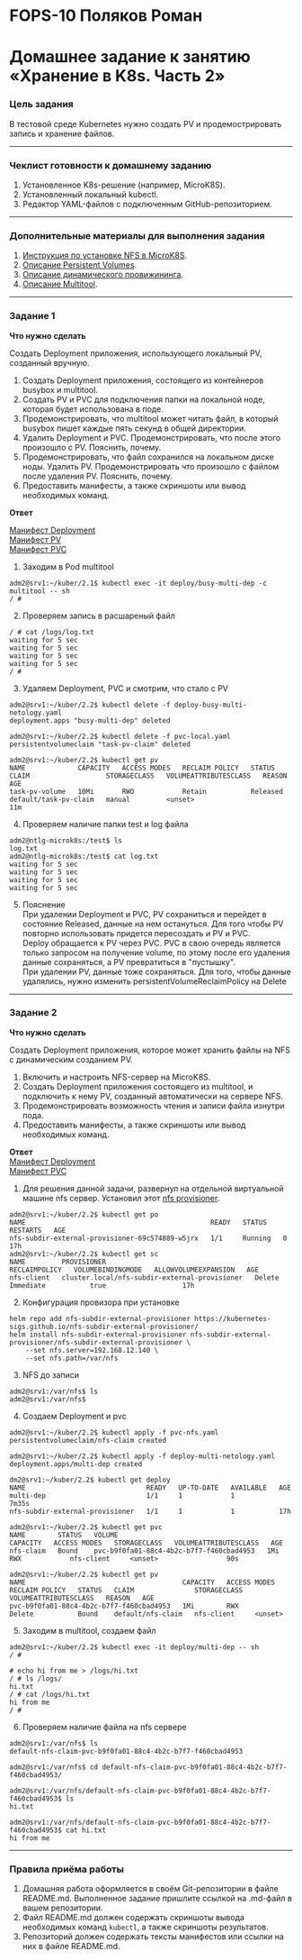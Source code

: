 # FOPS-10 Поляков Роман

# Домашнее задание к занятию «Хранение в K8s. Часть 2»

### Цель задания

В тестовой среде Kubernetes нужно создать PV и продемострировать запись и хранение файлов.

------

### Чеклист готовности к домашнему заданию

1. Установленное K8s-решение (например, MicroK8S).
2. Установленный локальный kubectl.
3. Редактор YAML-файлов с подключенным GitHub-репозиторием.

------

### Дополнительные материалы для выполнения задания

1. [Инструкция по установке NFS в MicroK8S](https://microk8s.io/docs/nfs). 
2. [Описание Persistent Volumes](https://kubernetes.io/docs/concepts/storage/persistent-volumes/). 
3. [Описание динамического провижининга](https://kubernetes.io/docs/concepts/storage/dynamic-provisioning/). 
4. [Описание Multitool](https://github.com/wbitt/Network-MultiTool).

------

### Задание 1

**Что нужно сделать**

Создать Deployment приложения, использующего локальный PV, созданный вручную.

1. Создать Deployment приложения, состоящего из контейнеров busybox и multitool.
2. Создать PV и PVC для подключения папки на локальной ноде, которая будет использована в поде.
3. Продемонстрировать, что multitool может читать файл, в который busybox пишет каждые пять секунд в общей директории. 
4. Удалить Deployment и PVC. Продемонстрировать, что после этого произошло с PV. Пояснить, почему.
5. Продемонстрировать, что файл сохранился на локальном диске ноды. Удалить PV.  Продемонстрировать что произошло с файлом после удаления PV. Пояснить, почему.
5. Предоставить манифесты, а также скриншоты или вывод необходимых команд.
  
**Ответ**  
  
[Манифест Deployment](https://github.com/bag2000/devops-netology/blob/main/12-kuber/2.2/files/deploy-busy-multi-netology.yaml)  
[Манифест PV](https://github.com/bag2000/devops-netology/blob/main/12-kuber/2.2/files/pv-local.yaml)  
[Манифест PVC](https://github.com/bag2000/devops-netology/blob/main/12-kuber/2.2/files/pvc-local.yaml)  
  
1. Заходим в Pod multitool  
```
adm2@srv1:~/kuber/2.1$ kubectl exec -it deploy/busy-multi-dep -c multitool -- sh
/ # 
```
  
2. Проверяем запись в расшареный файл  
```
/ # cat /logs/log.txt
waiting for 5 sec
waiting for 5 sec
waiting for 5 sec
waiting for 5 sec
/ # 
```
  
3. Удаляем Deployment, PVC и смотрим, что стало с PV
```
adm2@srv1:~/kuber/2.2$ kubectl delete -f deploy-busy-multi-netology.yaml 
deployment.apps "busy-multi-dep" deleted

adm2@srv1:~/kuber/2.2$ kubectl delete -f pvc-local.yaml 
persistentvolumeclaim "task-pv-claim" deleted

adm2@srv1:~/kuber/2.2$ kubectl get pv
NAME             CAPACITY   ACCESS MODES   RECLAIM POLICY   STATUS     CLAIM                   STORAGECLASS   VOLUMEATTRIBUTESCLASS   REASON   AGE
task-pv-volume   10Mi       RWO            Retain           Released   default/task-pv-claim   manual         <unset>                          11m
```
  
4. Проверяем наличие папки test и log файла  
```
adm2@ntlg-microk8s:/test$ ls
log.txt
adm2@ntlg-microk8s:/test$ cat log.txt
waiting for 5 sec
waiting for 5 sec
waiting for 5 sec
waiting for 5 sec
```  
  
5. Пояснение   
При удалении Deployment и PVC, PV сохраниться и перейдет в состояние Released, данные на нем остануться. Для того чтобы PV повторно использовать придется пересоздать и PV и PVC.  
Deploy обращается к PV через PVC. PVC в свою очередь является только запросом на получение volume, по этому после его удаления данные сохраняться, а PV превратиться в "пустышку".  
При удалении PV, данные тоже сохраняться. Для того, чтобы данные удалялись, нужно изменить persistentVolumeReclaimPolicy на Delete  
------

### Задание 2

**Что нужно сделать**

Создать Deployment приложения, которое может хранить файлы на NFS с динамическим созданием PV.

1. Включить и настроить NFS-сервер на MicroK8S.
2. Создать Deployment приложения состоящего из multitool, и подключить к нему PV, созданный автоматически на сервере NFS.
3. Продемонстрировать возможность чтения и записи файла изнутри пода. 
4. Предоставить манифесты, а также скриншоты или вывод необходимых команд.
  
**Ответ**  
[Манифест Deployment](https://github.com/bag2000/devops-netology/blob/main/12-kuber/2.2/files/deploy-multi-netology.yaml)  
[Манифест PVC](https://github.com/bag2000/devops-netology/blob/main/12-kuber/2.2/files/pvc-nfs.yaml) 
  
1. Для решения данной задачи, развернул на отдельной виртуальной машине nfs сервер. Установил этот [nfs provisioner](https://github.com/kubernetes-sigs/nfs-subdir-external-provisioner).  
```
adm2@srv1:~/kuber/2.2$ kubectl get po
NAME                                              READY   STATUS    RESTARTS   AGE
nfs-subdir-external-provisioner-69c574889-w5jrx   1/1     Running   0          17h
adm2@srv1:~/kuber/2.2$ kubectl get sc
NAME         PROVISIONER                                     RECLAIMPOLICY   VOLUMEBINDINGMODE   ALLOWVOLUMEEXPANSION   AGE
nfs-client   cluster.local/nfs-subdir-external-provisioner   Delete          Immediate           true                   17h
```
  
2. Конфигурация провизора при установке  
```
helm repo add nfs-subdir-external-provisioner https://kubernetes-sigs.github.io/nfs-subdir-external-provisioner/
helm install nfs-subdir-external-provisioner nfs-subdir-external-provisioner/nfs-subdir-external-provisioner \
    --set nfs.server=192.168.12.140 \
    --set nfs.path=/var/nfs
```  
  
3. NFS до записи  
```
adm2@srv1:/var/nfs$ ls
adm2@srv1:/var/nfs$
```
  
4. Создаем Deployment и pvc  
  
```
adm2@srv1:~/kuber/2.2$ kubectl apply -f pvc-nfs.yaml 
persistentvolumeclaim/nfs-claim created

adm2@srv1:~/kuber/2.2$ kubectl apply -f deploy-multi-netology.yaml 
deployment.apps/multi-dep created

dm2@srv1:~/kuber/2.2$ kubectl get deploy
NAME                              READY   UP-TO-DATE   AVAILABLE   AGE
multi-dep                         1/1     1            1           7m35s
nfs-subdir-external-provisioner   1/1     1            1           17h

adm2@srv1:~/kuber/2.2$ kubectl get pvc
NAME        STATUS   VOLUME                                     CAPACITY   ACCESS MODES   STORAGECLASS   VOLUMEATTRIBUTESCLASS   AGE
nfs-claim   Bound    pvc-b9f0fa01-88c4-4b2c-b7f7-f460cbad4953   1Mi        RWX            nfs-client     <unset>                 90s

adm2@srv1:~/kuber/2.2$ kubectl get pv
NAME                                       CAPACITY   ACCESS MODES   RECLAIM POLICY   STATUS   CLAIM               STORAGECLASS   VOLUMEATTRIBUTESCLASS   REASON   AGE
pvc-b9f0fa01-88c4-4b2c-b7f7-f460cbad4953   1Mi        RWX            Delete           Bound    default/nfs-claim   nfs-client     <unset>
```
  
5. Заходим в multitool, создаем файл  
```
adm2@srv1:~/kuber/2.2$ kubectl exec -it deploy/multi-dep -- sh
/ # 

# echo hi from me > /logs/hi.txt
/ # ls /logs/
hi.txt
/ # cat /logs/hi.txt 
hi from me
/ #
```
  
6. Проверяем наличие файла на nfs сервере  
```
adm2@srv1:/var/nfs$ ls
default-nfs-claim-pvc-b9f0fa01-88c4-4b2c-b7f7-f460cbad4953

adm2@srv1:/var/nfs$ cd default-nfs-claim-pvc-b9f0fa01-88c4-4b2c-b7f7-f460cbad4953/

adm2@srv1:/var/nfs/default-nfs-claim-pvc-b9f0fa01-88c4-4b2c-b7f7-f460cbad4953$ ls
hi.txt

adm2@srv1:/var/nfs/default-nfs-claim-pvc-b9f0fa01-88c4-4b2c-b7f7-f460cbad4953$ cat hi.txt
hi from me
```
  
------

### Правила приёма работы

1. Домашняя работа оформляется в своём Git-репозитории в файле README.md. Выполненное задание пришлите ссылкой на .md-файл в вашем репозитории.
2. Файл README.md должен содержать скриншоты вывода необходимых команд `kubectl`, а также скриншоты результатов.
3. Репозиторий должен содержать тексты манифестов или ссылки на них в файле README.md.
